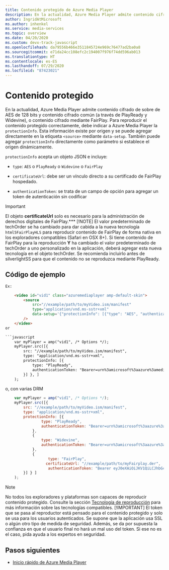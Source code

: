 ```yaml
---
title: Contenido protegido de Azure Media Player
description: En la actualidad, Azure Media Player admite contenido cifrado de sobre de AES de 128 bits y contenido cifrado común.
author: IngridAtMicrosoft
ms.author: inhenkel
ms.service: media-services
ms.topic: overview
ms.date: 04/20/2020
ms.custom: devx-track-javascript
ms.openlocfilehash: da79556b466e3511845724e969c76477ad2ba0a8
ms.sourcegitcommit: e71da24cc108efc2c194007f976f74dd596ab013
ms.translationtype: HT
ms.contentlocale: es-ES
ms.lasthandoff: 07/29/2020
ms.locfileid: "87423021"
---
```

# <a name="protected-content"></a>Contenido protegido #

En la actualidad, Azure Media Player admite contenido cifrado de sobre de AES de 128 bits y contenido cifrado común (a través de PlayReady y Widevine), o contenido cifrado mediante FairPlay. Para reproducir el contenido protegido correctamente, debe indicar a Azure Media Player la `protectionInfo`. Esta información existe por origen y se puede agregar directamente en la etiqueta `<source>` mediante `data-setup`.  También puede agregar `protectionInfo` directamente como parámetro si establece el origen dinámicamente.

`protectionInfo` acepta un objeto JSON e incluye:

- `type`: `AES` o `PlayReady` o `Widevine` o `FairPlay`
- `certificateUrl`: debe ser un vínculo directo a su certificado de FairPlay hospedado.

- `authenticationToken`: se trata de un campo de opción para agregar un token de autenticación sin codificar

> [!IMPORTANT]
> El objeto **certificateUrl** solo es necesario para la administración de derechos digitales de FairPlay.***
>[!NOTE]
> El valor predeterminado de techOrder se ha cambiado para dar cabida a la nueva tecnología `html5FairPlayHLS` para reproducir contenido de FairPlay de forma nativa en los exploradores compatibles (Safari en OSX 8+). Si tiene contenido de FairPlay para la reproducción **Y** ha cambiado el valor predeterminado de techOrder a uno personalizado en la aplicación, deberá agregar esta nueva tecnología en el objeto techOrder. Se recomienda incluirlo antes de silverlightSS para que el contenido no se reproduzca mediante PlayReady.

## <a name="code-sample"></a>Código de ejemplo ##

```html
Ex:

    <video id="vid1" class="azuremediaplayer amp-default-skin">
        <source
            src="//example/path/to/myVideo.ism/manifest"
            type="application/vnd.ms-sstr+xml"
            data-setup='{"protectionInfo": [{"type": "AES", "authenticationToken": "Bearer=urn%3amicrosoft%3aazure%3amediaservices%3acontentkeyidentifier=8130520b-c116-45a9-824e-4a0082f3cb3c&Audience=urn%3atest&ExpiresOn=1450207516&Issuer=http%3a%2f%2ftestacs.com%2f&HMACSHA256=eV7HDgZ9msp9H9bnEPGN91sBdU7XsZ9OyB6VgFhKBAU%3d"}]}'
        />
    </video>
or

```javascript
    var myPlayer = amp("vid1", /* Options */);
    myPlayer.src([{
        src: "//example/path/to/myVideo.ism/manifest",
        type: "application/vnd.ms-sstr+xml",
        protectionInfo: [{
            type: "PlayReady",
            authenticationToken: "Bearer=urn%3amicrosoft%3aazure%3amediaservices%3acontentkeyidentifier=d5646e95-63ee-4fbe-ba4e-295c8d9502e0&Audience=urn%3atest&ExpiresOn=1450222961&Issuer=http%3a%2f%2ftestacs.com%2f&HMACSHA256=4Jop3kNJdzVI8L5IZLgFtPdImyE%2fHTRil0x%2bEikSdPs%3d"
        }] }, ]
    );
```

o, con varias DRM

```javascript
    var myPlayer = amp("vid1", /* Options */);
    myPlayer.src([{
        src: "//example/path/to/myVideo.ism/manifest",
        type: "application/vnd.ms-sstr+xml",
        protectionInfo: [{
                type: "PlayReady",
                authenticationToken: "Bearer=urn%3amicrosoft%3aazure%3amediaservices%3acontentkeyidentifier=d5646e95-63ee-4fbe-ba4e-295c8d9502e0&Audience=urn%3atest&ExpiresOn=1450222961&Issuer=http%3a%2f%2ftestacs.com%2f&HMACSHA256=4Jop3kNJdzVI8L5IZLgFtPdImyE%2fHTRil0x%2bEikSdPs%3d"
            },
            {
                type: "Widevine",
                authenticationToken: "Bearer=urn%3amicrosoft%3aazure%3amediaservices%3acontentkeyidentifier=d5646e95-63ee-4fbe-ba4e-295c8d9502e0&Audience=urn%3atest&ExpiresOn=1450222961&Issuer=http%3a%2f%2ftestacs.com%2f&HMACSHA256=4Jop3kNJdzVI8L5IZLgFtPdImyE%2fHTRil0x%2bEikSdPs%3d"
            },
            {
                   type: "FairPlay",
                  certificateUrl: "//example/path/to/myFairplay.der",
                   authenticationToken: "Bearer eyJ0eXAiOiJKV1QiLCJhbGciOiJIUzI1NiJ9.eyJ1cm46bWljcm9zb2Z0OmF6dXJlOm1lZGlhc2VydmljZXM6Y29udGVudGtleWlkZW50aWZpZXIiOiIyMTI0M2Q2OC00Yjc4LTRlNzUtYTU5MS1jZWMzMDI0NDNhYWMiLCJpc3MiOiJodHRwOi8vY29udG9zbyIsImF1ZCI6InVybjp0ZXN0IiwiZXhwIjoxNDc0NTkyNDYzLCJuYmYiOjE0NzQ1ODg1NjN9.mE7UxgNhkieMMqtM_IiYQj-FK1KKIzB6lAptw4Mi67A"
        }] } ]
    );
```

> [!NOTE]
> No todos los exploradores y plataformas son capaces de reproducir contenido protegido. Consulte la sección [Tecnología de reproducción](azure-media-player-playback-technology.md) para más información sobre las tecnologías compatibles.
> [!IMPORTANT]
> El token que se pasa al reproductor está pensado para el contenido protegido y solo se usa para los usuarios autenticados. Se supone que la aplicación usa SSL o algún otro tipo de medida de seguridad. Además, se da por supuesta la confianza en que el usuario final no hará un mal uso del token. Si ese no es el caso, pida ayuda a los expertos en seguridad.

## <a name="next-steps"></a>Pasos siguientes ##

- [Inicio rápido de Azure Media Player](azure-media-player-quickstart.md)